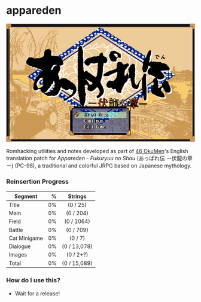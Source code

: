 # appareden
![Appareden Title](img/Appareden_title.png)

Romhacking utilities and notes developed as part of [46 OkuMen](http://46okumen.com/)'s English translation patch for *Appareden - Fukuryuu no Shou* (あっぱれ伝 ー伏龍の章ー) (PC-98), a traditional and colorful JRPG based on Japanese mythology.

### Reinsertion Progress
| Segment      | %    |  Strings            | 
| -------------|-----:|:-------------------:|
| Title        |   0% |   (0 / 25)          |
| Main         |   0% |   (0 / 204)         |
| Field        |   0% |   (0 / 1064)        |
| Battle       |   0% |   (0 / 709)         |
| Cat Minigame |   0% |   (0 / 7)           |
| Dialogue     |   0% |   (0 / 13,078)      |
| Images       |   0% |   (0 / 2+?)         |
| Total        |   0% |   (0 / 15,089)      |


### How do I use this?
* Wait for a release!
